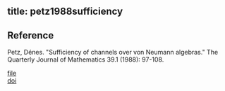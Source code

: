 title: petz1988sufficiency 
---

## Reference

Petz, Dénes. "Sufficiency of channels over von Neumann algebras." The Quarterly Journal of Mathematics 39.1 (1988): 97-108.

[file](petz1988sufficiency/file.pdf)     
[doi](https://doi.org/10.1093/qmath/39.1.97)     

